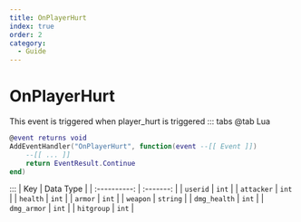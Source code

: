 ```yaml
---
title: OnPlayerHurt
index: true
order: 2
category:
  - Guide
---
```


# OnPlayerHurt
This event is triggered when player_hurt is triggered
::: tabs
@tab Lua
```lua
@event returns void
AddEventHandler("OnPlayerHurt", function(event --[[ Event ]])
    --[[ ... ]]
    return EventResult.Continue
end)
```

:::
|      Key     | Data Type |
| :----------: | :-------: |
|   `userid`   |   `int`   |
|  `attacker`  |   `int`   |
|   `health`   |   `int`   |
|    `armor`   |   `int`   |
|   `weapon`   |  `string` |
| `dmg_health` |   `int`   |
|  `dmg_armor` |   `int`   |
|  `hitgroup`  |   `int`   |